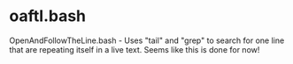 # oaftl.bash
OpenAndFollowTheLine.bash - Uses "tail" and "grep" to search for one line that are repeating itself in a live text. Seems like this is done for now!
